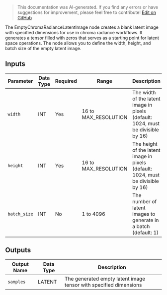 > This documentation was AI-generated. If you find any errors or have suggestions for improvement, please feel free to contribute! [Edit on GitHub](https://github.com/Comfy-Org/embedded-docs/blob/main/comfyui_embedded_docs/docs/EmptyChromaRadianceLatentImage/en.md)

The EmptyChromaRadianceLatentImage node creates a blank latent image with specified dimensions for use in chroma radiance workflows. It generates a tensor filled with zeros that serves as a starting point for latent space operations. The node allows you to define the width, height, and batch size of the empty latent image.

## Inputs

| Parameter | Data Type | Required | Range | Description |
|-----------|-----------|----------|-------|-------------|
| `width` | INT | Yes | 16 to MAX_RESOLUTION | The width of the latent image in pixels (default: 1024, must be divisible by 16) |
| `height` | INT | Yes | 16 to MAX_RESOLUTION | The height of the latent image in pixels (default: 1024, must be divisible by 16) |
| `batch_size` | INT | No | 1 to 4096 | The number of latent images to generate in a batch (default: 1) |

## Outputs

| Output Name | Data Type | Description |
|-------------|-----------|-------------|
| `samples` | LATENT | The generated empty latent image tensor with specified dimensions |
